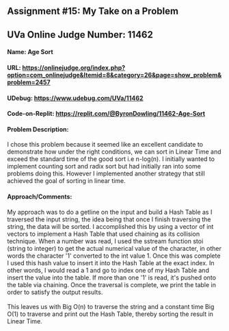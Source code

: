 ## Assignment #15: My Take on a Problem

## UVa Online Judge Number: 11462
#### Name: Age Sort
#### URL: https://onlinejudge.org/index.php?option=com_onlinejudge&Itemid=8&category=26&page=show_problem&problem=2457
#### UDebug: https://www.udebug.com/UVa/11462
#### Code-on-Replit: https://replit.com/@ByronDowling/11462-Age-Sort

#### Problem Description:
I chose this problem because it seemed like an excellent candidate to demonstrate how under the right conditions, we can sort in Linear Time and exceed the standard time of the good sort i.e n-log(n). I initially wanted to implement counting sort and radix sort but had initially ran into some problems doing this. However I implemented another strategy that still achieved the goal of sorting in linear time.

#### Approach/Comments:
My approach was to do a getline on the input and build a Hash Table as I traversed the input string, the idea being that once I finish traversing the string, the data will be sorted. I accomplished this by using a vector of int vectors to implement a Hash Table that used chaining as its collision technique. When a number was read, I used the sstream function stoi (string to integer) to get the actual numerical value of the character, in other words the character '1' converted to the int value 1. Once this was complete I used this hash value to insert it into the Hash Table at the exact index. In other words, I would read a 1 and go to index one of my Hash Table and insert the value into the table. If more than one '1' is read, it's pushed onto the table via chaining. Once the traversal is complete, we print the table in order to satisfy the output results.
\
\
This leaves us with Big O(n) to traverse the string and a constant time Big O(1) to traverse and print out the Hash Table, thereby sorting the result in Linear Time.
